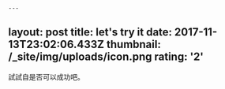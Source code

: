     ---
layout: post
title: let's try it
date: 2017-11-13T23:02:06.433Z
thumbnail: /_site/img/uploads/icon.png
rating: '2'
---
試試自是否可以成功吧。
